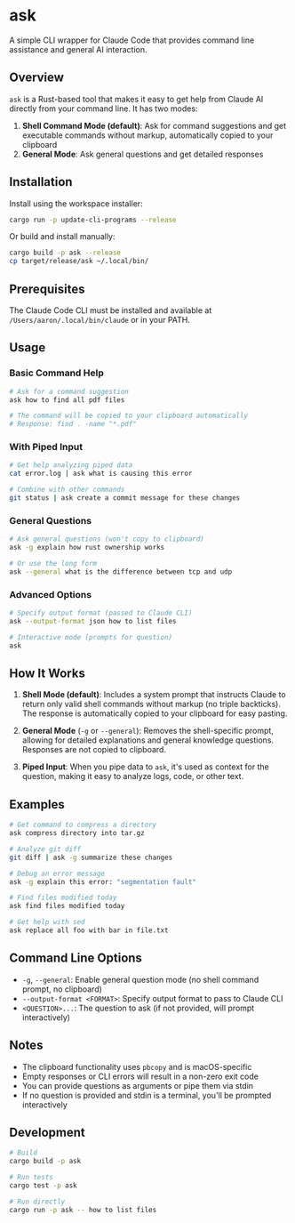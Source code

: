 # ask

A simple CLI wrapper for Claude Code that provides command line assistance and general AI interaction.

## Overview

`ask` is a Rust-based tool that makes it easy to get help from Claude AI directly from your command line. It has two modes:

1. **Shell Command Mode (default)**: Ask for command suggestions and get executable commands without markup, automatically copied to your clipboard
2. **General Mode**: Ask general questions and get detailed responses

## Installation

Install using the workspace installer:

```bash
cargo run -p update-cli-programs --release
```

Or build and install manually:

```bash
cargo build -p ask --release
cp target/release/ask ~/.local/bin/
```

## Prerequisites

The Claude Code CLI must be installed and available at `/Users/aaron/.local/bin/claude` or in your PATH.

## Usage

### Basic Command Help

```bash
# Ask for a command suggestion
ask how to find all pdf files

# The command will be copied to your clipboard automatically
# Response: find . -name "*.pdf"
```

### With Piped Input

```bash
# Get help analyzing piped data
cat error.log | ask what is causing this error

# Combine with other commands
git status | ask create a commit message for these changes
```

### General Questions

```bash
# Ask general questions (won't copy to clipboard)
ask -g explain how rust ownership works

# Or use the long form
ask --general what is the difference between tcp and udp
```

### Advanced Options

```bash
# Specify output format (passed to Claude CLI)
ask --output-format json how to list files

# Interactive mode (prompts for question)
ask
```

## How It Works

1. **Shell Mode (default)**: Includes a system prompt that instructs Claude to return only valid shell commands without markup (no triple backticks). The response is automatically copied to your clipboard for easy pasting.

2. **General Mode** (`-g` or `--general`): Removes the shell-specific prompt, allowing for detailed explanations and general knowledge questions. Responses are not copied to clipboard.

3. **Piped Input**: When you pipe data to `ask`, it's used as context for the question, making it easy to analyze logs, code, or other text.

## Examples

```bash
# Get command to compress a directory
ask compress directory into tar.gz

# Analyze git diff
git diff | ask -g summarize these changes

# Debug an error message
ask -g explain this error: "segmentation fault"

# Find files modified today
ask find files modified today

# Get help with sed
ask replace all foo with bar in file.txt
```

## Command Line Options

- `-g`, `--general`: Enable general question mode (no shell command prompt, no clipboard)
- `--output-format <FORMAT>`: Specify output format to pass to Claude CLI
- `<QUESTION>...`: The question to ask (if not provided, will prompt interactively)

## Notes

- The clipboard functionality uses `pbcopy` and is macOS-specific
- Empty responses or CLI errors will result in a non-zero exit code
- You can provide questions as arguments or pipe them via stdin
- If no question is provided and stdin is a terminal, you'll be prompted interactively

## Development

```bash
# Build
cargo build -p ask

# Run tests
cargo test -p ask

# Run directly
cargo run -p ask -- how to list files
```
